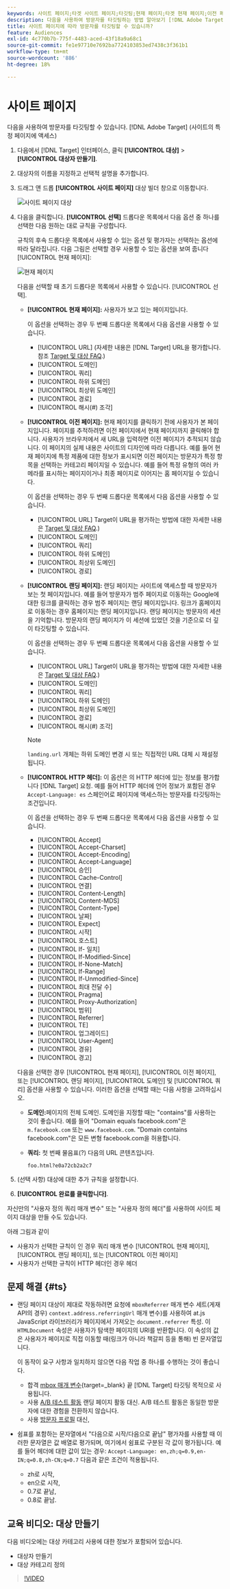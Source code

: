 ```yaml
---
keywords: 사이트 페이지;타겟 사이트 페이지;타깃팅;현재 페이지;타겟 현재 페이지;이전 페이지;타겟 이전 페이지;랜딩 페이지;타겟 랜딩 페이지;http 헤더
description: 다음을 사용하여 방문자를 타깃팅하는 방법 알아보기 [!DNL Adobe Target] 사이트의 특정 페이지에 있는 사용자.
title: 사이트 페이지에 따라 방문자를 타깃팅할 수 있습니까?
feature: Audiences
exl-id: 4c770b7b-775f-4483-aced-43f18a9a68c1
source-git-commit: fe1e97710e7692ba7724103853ed7438c3f361b1
workflow-type: tm+mt
source-wordcount: '886'
ht-degree: 18%

---
```


# 사이트 페이지

다음을 사용하여 방문자를 타깃팅할 수 있습니다. [!DNL Adobe Target] (사이트의 특정 페이지에 액세스)

1. 다음에서 [!DNL Target] 인터페이스, 클릭 **[!UICONTROL 대상]** > **[!UICONTROL 대상자 만들기]**.
1. 대상자의 이름을 지정하고 선택적 설명을 추가합니다.
1. 드래그 앤 드롭 **[!UICONTROL 사이트 페이지]** 대상 빌더 창으로 이동합니다.

   ![사이트 페이지 대상](assets/target_site_pages.png)

1. 다음을 클릭합니다. **[!UICONTROL 선택]** 드롭다운 목록에서 다음 옵션 중 하나를 선택한 다음 원하는 대로 규칙을 구성합니다.

   규칙의 후속 드롭다운 목록에서 사용할 수 있는 옵션 및 평가자는 선택하는 옵션에 따라 달라집니다. 다음 그림은 선택할 경우 사용할 수 있는 옵션을 보여 줍니다 [!UICONTROL 현재 페이지]:

   ![현재 페이지](assets/current-page.png)

   다음을 선택할 때 초기 드롭다운 목록에서 사용할 수 있습니다. [!UICONTROL 선택].

   * **[!UICONTROL 현재 페이지]:** 사용자가 보고 있는 페이지입니다.

     이 옵션을 선택하는 경우 두 번째 드롭다운 목록에서 다음 옵션을 사용할 수 있습니다.

      * [!UICONTROL URL] (자세한 내용은 [!DNL Target] URL을 평가합니다. 참조 [Target 및 대상 FAQ](/help/main/c-target/c-troubleshooting-targets-and-audiences/troubleshooting-targets-and-audiences.md).)
      * [!UICONTROL 도메인]
      * [!UICONTROL 쿼리]
      * [!UICONTROL 하위 도메인]
      * [!UICONTROL 최상위 도메인]
      * [!UICONTROL 경로]
      * [!UICONTROL 해시(#) 조각]

   * **[!UICONTROL 이전 페이지]:** 현재 페이지를 클릭하기 전에 사용자가 본 페이지입니다. 페이지를 추적하려면 이전 페이지에서 현재 페이지까지 클릭해야 합니다. 사용자가 브라우저에서 새 URL을 입력하면 이전 페이지가 추적되지 않습니다. 이 페이지의 실제 내용은 사이트의 디자인에 따라 다릅니다. 예를 들어 현재 페이지에 특정 제품에 대한 정보가 표시되면 이전 페이지는 방문자가 특정 항목을 선택하는 카테고리 페이지일 수 있습니다. 예를 들어 특정 유형의 여러 카메라를 표시하는 페이지이거나 최종 페이지로 이어지는 홈 페이지일 수 있습니다.

     이 옵션을 선택하는 경우 두 번째 드롭다운 목록에서 다음 옵션을 사용할 수 있습니다.

      * [!UICONTROL URL] Target이 URL을 평가하는 방법에 대한 자세한 내용은 [Target 및 대상 FAQ](/help/main/c-target/c-troubleshooting-targets-and-audiences/troubleshooting-targets-and-audiences.md).)
      * [!UICONTROL 도메인]
      * [!UICONTROL 쿼리]
      * [!UICONTROL 하위 도메인]
      * [!UICONTROL 최상위 도메인]
      * [!UICONTROL 경로]

   * **[!UICONTROL 랜딩 페이지]:** 랜딩 페이지는 사이트에 액세스할 때 방문자가 보는 첫 페이지입니다. 예를 들어 방문자가 범주 페이지로 이동하는 Google에 대한 링크를 클릭하는 경우 범주 페이지는 랜딩 페이지입니다. 링크가 홈페이지로 이동하는 경우 홈페이지는 랜딩 페이지입니다. 랜딩 페이지는 방문자의 세션을 기억합니다. 방문자의 랜딩 페이지가 이 세션에 있었던 것을 기준으로 더 깊이 타깃팅할 수 있습니다.

     이 옵션을 선택하는 경우 두 번째 드롭다운 목록에서 다음 옵션을 사용할 수 있습니다.

      * [!UICONTROL URL] Target이 URL을 평가하는 방법에 대한 자세한 내용은 [Target 및 대상 FAQ](/help/main/c-target/c-troubleshooting-targets-and-audiences/troubleshooting-targets-and-audiences.md).)
      * [!UICONTROL 도메인]
      * [!UICONTROL 쿼리]
      * [!UICONTROL 하위 도메인]
      * [!UICONTROL 최상위 도메인]
      * [!UICONTROL 경로]
      * [!UICONTROL 해시(#) 조각]

     >[!NOTE]
     >
     >`landing.url` 개체는 하위 도메인 변경 시 또는 직접적인 URL 대체 시 재설정됩니다.

   * **[!UICONTROL HTTP 헤더]:** 이 옵션은 의 HTTP 헤더에 있는 정보를 평가합니다 [!DNL Target] 요청. 예를 들어 HTTP 헤더에 언어 정보가 포함된 경우 `Accept-Language: es` 스페인어로 페이지에 액세스하는 방문자를 타깃팅하는 조건입니다.

     이 옵션을 선택하는 경우 두 번째 드롭다운 목록에서 다음 옵션을 사용할 수 있습니다.

      * [!UICONTROL Accept]
      * [!UICONTROL Accept-Charset]
      * [!UICONTROL Accept-Encoding]
      * [!UICONTROL Accept-Language]
      * [!UICONTROL 승인]
      * [!UICONTROL Cache-Control]
      * [!UICONTROL 연결]
      * [!UICONTROL Content-Length]
      * [!UICONTROL Content-MDS]
      * [!UICONTROL Content-Type]
      * [!UICONTROL 날짜]
      * [!UICONTROL Expect]
      * [!UICONTROL 시작]
      * [!UICONTROL 호스트]
      * [!UICONTROL If- 일치]
      * [!UICONTROL If-Modified-Since]
      * [!UICONTROL If-None-Match]
      * [!UICONTROL If-Range]
      * [!UICONTROL If-Unmodified-Since]
      * [!UICONTROL 최대 전달 수]
      * [!UICONTROL Pragma]
      * [!UICONTROL Proxy-Authorization]
      * [!UICONTROL 범위]
      * [!UICONTROL Referrer]
      * [!UICONTROL TE]
      * [!UICONTROL 업그레이드]
      * [!UICONTROL User-Agent]
      * [!UICONTROL 경유]
      * [!UICONTROL 경고]

   다음을 선택한 경우 [!UICONTROL 현재 페이지], [!UICONTROL 이전 페이지], 또는 [!UICONTROL 랜딩 페이지], [!UICONTROL 도메인] 및 [!UICONTROL 쿼리] 옵션을 사용할 수 있습니다. 이러한 옵션을 선택할 때는 다음 사항을 고려하십시오.

   * **도메인:**&#x200B;페이지의 전체 도메인. 도메인을 지정할 때는 &quot;contains&quot;를 사용하는 것이 좋습니다. 예를 들어 &quot;Domain equals facebook.com&quot;은 `m.facebook.com` 또는 `www.facebook.com`. &quot;Domain contains facebook.com&quot;은 모든 변형 facebook.com을 허용합니다.
   * **쿼리:** 첫 번째 물음표(?) 다음의 URL 콘텐츠입니다.

     `foo.html?e0a72cb2a2c7`

1. (선택 사항) 대상에 대한 추가 규칙을 설정합니다.
1. **[!UICONTROL 완료를 클릭합니다]**.

자신만의 &quot;사용자 정의 쿼리 매개 변수&quot; 또는 &quot;사용자 정의 헤더&quot;를 사용하여 사이트 페이지 대상을 만들 수도 있습니다.

아래 그림과 같이

* 사용자가 선택한 규칙이 인 경우 쿼리 매개 변수 [!UICONTROL 현재 페이지], [!UICONTROL 랜딩 페이지], 또는 [!UICONTROL 이전 페이지]
* 사용자가 선택한 규칙이 HTTP 헤더인 경우 헤더

## 문제 해결 {#ts}

* 랜딩 페이지 대상이 제대로 작동하려면 요청에 `mboxReferrer` 매개 변수 세트(게재 API의 경우) `context.address.referringUrl` 매개 변수)를 사용하여 at.js JavaScript 라이브러리가 페이지에서 가져오는 `document.referrer` 특성. 이 `HTMLDocument` 속성은 사용자가 탐색한 페이지의 URI를 반환합니다. 이 속성의 값은 사용자가 페이지로 직접 이동할 때(링크가 아니라 책갈피 등을 통해) 빈 문자열입니다.

  이 동작이 요구 사항과 일치하지 않으면 다음 작업 중 하나를 수행하는 것이 좋습니다.

   * 합격 [mbox 매개 변수](https://experienceleague.adobe.com/docs/target-dev/developer/client-side/global-mbox/pass-parameters-to-global-mbox.html){target=_blank} 끝 [!DNL Target] 타깃팅 목적으로 사용됩니다.
   * 사용 [A/B 테스트 활동](/help/main/c-activities/t-test-ab/test-ab.md) 랜딩 페이지 활동 대신. A/B 테스트 활동은 동일한 방문자에 대한 경험을 전환하지 않습니다.
   * 사용 [방문자 프로필](/help/main/c-target/c-audiences/c-target-rules/visitor-profile.md) 대신,

* 쉼표를 포함하는 문자열에서 &quot;다음으로 시작/다음으로 끝남&quot; 평가자를 사용할 때 이러한 문자열은 값 배열로 평가되며, 여기에서 쉼표로 구분된 각 값이 평가됩니다. 예를 들어 헤더에 대한 값이 있는 경우: `Accept-Language: en,zh;q=0.9,en-IN;q=0.8,zh-CN;q=0.7` 다음과 같은 조건이 적용됩니다.
   * zh로 시작,
   * en으로 시작,
   * 0.7로 끝남,
   * 0.8로 끝남.

## 교육 비디오: 대상 만들기

다음 비디오에는 대상 카테고리 사용에 대한 정보가 포함되어 있습니다.

* 대상자 만들기
* 대상 카테고리 정의

>[!VIDEO](https://video.tv.adobe.com/v/17392)
